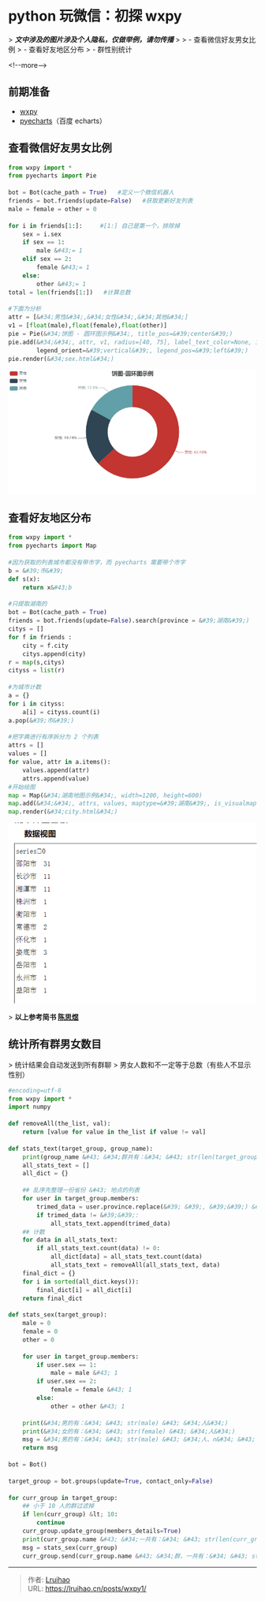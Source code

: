 # python 玩微信：初探 wxpy


&gt; **_文中涉及的图片涉及个人隐私，仅做举例，请勿传播_**
&gt;
&gt; - 查看微信好友男女比例
&gt; - 查看好友地区分布
&gt; - 群性别统计

&lt;!--more--&gt;

## 前期准备

- [wxpy](https://github.com/youfou/wxpy)
- [pyecharts](https://github.com/pyecharts/pyecharts)（百度 echarts）

## 查看微信好友男女比例

```py 生成结果在源文件同目录在的 sex.html
from wxpy import *
from pyecharts import Pie

bot = Bot(cache_path = True)   #定义一个微信机器人
friends = bot.friends(update=False)   #获取更新好友列表
male = female = other = 0

for i in friends[1:]:     #[1:] 自己是第一个，排除掉
    sex = i.sex
    if sex == 1:
        male &#43;= 1
    elif sex == 2:
        female &#43;= 1
    else:
        other &#43;= 1
total = len(friends[1:])   #计算总数

#下面为分析
attr = [&#34;男性&#34;,&#34;女性&#34;,&#34;其他&#34;]
v1 = [float(male),float(female),float(other)]
pie = Pie(&#34;饼图 - 圆环图示例&#34;, title_pos=&#39;center&#39;)
pie.add(&#34;&#34;, attr, v1, radius=[40, 75], label_text_color=None, is_label_show=True,
        legend_orient=&#39;vertical&#39;, legend_pos=&#39;left&#39;)
pie.render(&#34;sex.html&#34;)
```

![微信好友男女比例](images/1.png)

## 查看好友地区分布

```py 生成结果在源文件同目录在的 city.html
from wxpy import *
from pyecharts import Map

#因为获取的列表城市都没有带市字，而 pyecharts 需要带个市字
b = &#39;市&#39;
def s(x):
    return x&#43;b

#只提取湖南的
bot = Bot(cache_path = True)
friends = bot.friends(update=False).search(province = &#39;湖南&#39;)
citys = []
for f in friends :
    city = f.city
    citys.append(city)
r = map(s,citys)
cityss = list(r)

#为城市计数
a = {}
for i in cityss:
    a[i] = cityss.count(i)
a.pop(&#39;市&#39;)

#把字典进行有序拆分为 2 个列表
attrs = []
values = []
for value, attr in a.items():
    values.append(attr)
    attrs.append(value)
#开始绘图
map = Map(&#34;湖南地图示例&#34;, width=1200, height=600)
map.add(&#34;&#34;, attrs, values, maptype=&#39;湖南&#39;, is_visualmap=True, visual_text_color=&#39;#000&#39;)
map.render(&#34;city.html&#34;)
```

![微信地区分布](images/2.png)

&gt; **以上参考简书 [陈思煜](https://www.jianshu.com/p/c0baf3c6db15)**

## 统计所有群男女数目

&gt; 统计结果会自动发送到所有群聊
&gt; 男女人数和不一定等于总数（有些人不显示性别）

```py @Sunbelife
#encoding=utf-8
from wxpy import *
import numpy

def removeAll(the_list, val):
    return [value for value in the_list if value != val]

def stats_text(target_group, group_name):
    print(group_name &#43; &#34;群共有：&#34; &#43; str(len(target_group)) &#43; &#34;人，其中：&#34;)
    all_stats_text = []
    all_dict = {}

    ## 乱序先整理一份省份 &#43; 地点的列表
    for user in target_group.members:
        trimed_data = user.province.replace(&#39; &#39;, &#39;&#39;) &#43; user.city.replace(&#39; &#39;, &#39;&#39;)
        if trimed_data != &#39;&#39;:
            all_stats_text.append(trimed_data)
    ## 计数
    for data in all_stats_text:
        if all_stats_text.count(data) != 0:
            all_dict[data] = all_stats_text.count(data)
            all_stats_text = removeAll(all_stats_text, data)
    final_dict = {}
    for i in sorted(all_dict.keys()):
        final_dict[i] = all_dict[i]
    return final_dict

def stats_sex(target_group):
    male = 0
    female = 0
    other = 0

    for user in target_group.members:
        if user.sex == 1:
            male = male &#43; 1
        if user.sex == 2:
            female = female &#43; 1
        else:
            other = other &#43; 1

    print(&#34;男的有：&#34; &#43; str(male) &#43; &#34;人&#34;)
    print(&#34;女的有：&#34; &#43; str(female) &#43; &#34;人&#34;)
    msg = &#34;男的有：&#34; &#43; str(male) &#43; &#34;人、n&#34; &#43; &#34;女的有：&#34; &#43; str(female) &#43; &#34;人、n&#34;
    return msg

bot = Bot()

target_group = bot.groups(update=True, contact_only=False)

for curr_group in target_group:
    ## 小于 10 人的群过滤掉
    if len(curr_group) &lt; 10:
        continue
    curr_group.update_group(members_details=True)
    print(curr_group.name &#43; &#34;一共有：&#34; &#43; str(len(curr_group)) &#43; &#34;人、n&#34;)
    msg = stats_sex(curr_group)
    curr_group.send(curr_group.name &#43; &#34;群，一共有：&#34; &#43; str(len(curr_group)) &#43; &#34;人、n&#34; &#43; msg)
```


---

> 作者: [Lruihao](https://github.com/Lruihao)  
> URL: https://lruihao.cn/posts/wxpy1/  

